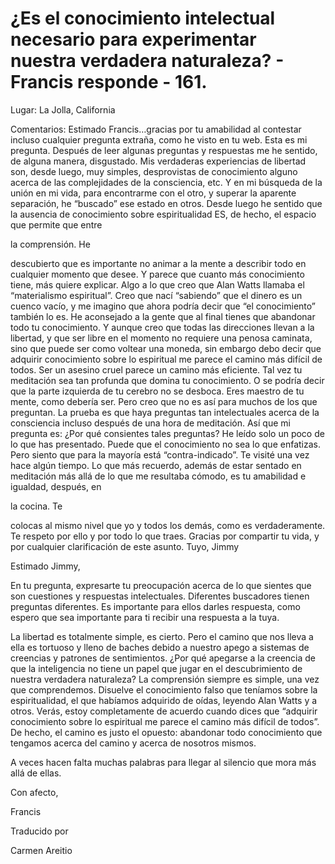 # ¿Es el conocimiento intelectual necesario para experimentar nuestra verdadera naturaleza? - Francis responde - 161.

Lugar: La Jolla, California

Comentarios: Estimado Francis…gracias por tu amabilidad al contestar incluso cualquier pregunta extraña, como he visto en tu web. Esta es mi pregunta. Después de leer algunas preguntas y respuestas me he sentido, de alguna manera, disgustado. Mis verdaderas experiencias de libertad son, desde luego, muy simples, desprovistas de conocimiento alguno acerca de las complejidades de la consciencia, etc. Y en mi búsqueda de la unión en mi vida, para encontrarme con el otro, y superar la aparente separación, he “buscado” ese estado en otros. Desde luego he sentido que la ausencia de conocimiento sobre espiritualidad ES, de hecho, el espacio que permite que entre 

la comprensión. He

 descubierto que es importante no animar a la mente a describir todo en cualquier momento que desee. Y parece que cuanto más conocimiento tiene, más quiere explicar. Algo a lo que creo que Alan Watts llamaba el “materialismo espiritual”. Creo que nací “sabiendo” que el dinero es un cuenco vacío, y me imagino que ahora podría decir que “el conocimiento” también lo es. He aconsejado a la gente que al final tienes que abandonar todo tu conocimiento. Y aunque creo que todas las direcciones llevan a la libertad, y que ser libre en el momento no requiere una penosa caminata, sino que puede ser como voltear una moneda, sin embargo debo decir que adquirir conocimiento sobre lo espiritual me parece el camino más difícil de todos. Ser un asesino cruel parece un camino más eficiente. Tal vez tu meditación sea tan profunda que domina tu conocimiento. O se podría decir que la parte izquierda de tu cerebro no se desboca. Eres maestro de tu mente, como debería ser. Pero creo que no es así para muchos de los que preguntan. La prueba es que haya preguntas tan intelectuales acerca de la consciencia incluso después de una hora de meditación. Así que mi pregunta es: ¿Por qué consientes tales preguntas? He leído solo un poco de lo que has presentado. Puede que el conocimiento no sea lo que enfatizas. Pero siento que para la mayoría está “contra-indicado”. Te visité una vez hace algún tiempo. Lo que más recuerdo, además de estar sentado en meditación más allá de lo que me resultaba cómodo, es tu amabilidad e igualdad, después, en 

la cocina. Te

 colocas al mismo nivel que yo y todos los demás, como es verdaderamente. Te respeto por ello y por todo lo que traes. Gracias por compartir tu vida, y por cualquier clarificación de este asunto. Tuyo, Jimmy

Estimado Jimmy,

En tu pregunta, expresarte tu preocupación acerca de lo que sientes que son cuestiones y respuestas intelectuales. Diferentes buscadores tienen preguntas diferentes. Es importante para ellos darles respuesta, como espero que sea importante para ti recibir una respuesta a la tuya.

La libertad es totalmente simple, es cierto. Pero el camino que nos lleva a ella es tortuoso y lleno de baches debido a nuestro apego a sistemas de creencias y patrones de sentimientos. ¿Por qué apegarse a la creencia de que la inteligencia no tiene un papel que jugar en el descubrimiento de nuestra verdadera naturaleza? La comprensión siempre es simple, una vez que comprendemos. Disuelve el conocimiento falso que teníamos sobre la espiritualidad, el que habíamos adquirido de oídas, leyendo Alan Watts y a otros. Verás, estoy completamente de acuerdo cuando dices que “adquirir conocimiento sobre lo espiritual me parece el camino más difícil de todos”. De hecho, el camino es justo el opuesto: abandonar todo conocimiento que tengamos acerca del camino y acerca de nosotros mismos.

A veces hacen falta muchas palabras para llegar al silencio que mora más allá de ellas.

Con afecto, 

Francis

Traducido por 

Carmen Areitio

